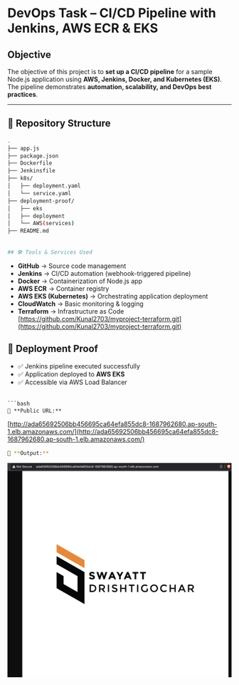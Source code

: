 # DevOps Task – CI/CD Pipeline with Jenkins, AWS ECR & EKS

## Objective
The objective of this project is to **set up a CI/CD pipeline** for a sample Node.js application using **AWS, Jenkins, Docker, and Kubernetes (EKS)**.  
The pipeline demonstrates **automation, scalability, and DevOps best practices**.

---

## 📂 Repository Structure
```bash
.
├── app.js                  
├── package.json            
├── Dockerfile              
├── Jenkinsfile             
├── k8s/                    
│   ├── deployment.yaml
│   └── service.yaml
├── deployment-proof/       
│   ├── eks
│   ├── deployment
│   └── AWS(services)
├── README.md               

```
```bash

## 🛠 Tools & Services Used
```
- **GitHub** → Source code management  
- **Jenkins** → CI/CD automation (webhook-triggered pipeline)  
- **Docker** → Containerization of Node.js app  
- **AWS ECR** → Container registry  
- **AWS EKS (Kubernetes)** → Orchestrating application deployment  
- **CloudWatch** → Basic monitoring & logging  
- **Terraform** → Infrastructure as Code  
  [https://github.com/Kunal2703/myproject-terraform.git](https://github.com/Kunal2703/myproject-terraform.git)


## 📸 Deployment Proof
- ✅ Jenkins pipeline executed successfully  
- ✅ Application deployed to **AWS EKS**  
- ✅ Accessible via AWS Load Balancer  


```

```bash
🔗 **Public URL:**  
```
[http://ada65692506bb456695ca64efa855dc8-1687962680.ap-south-1.elb.amazonaws.com/](http://ada65692506bb456695ca64efa855dc8-1687962680.ap-south-1.elb.amazonaws.com/)



```bash
🔗 **Output:**  
```
![alt text](page.png)
